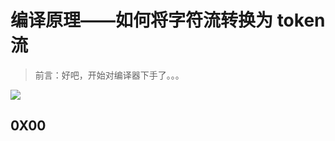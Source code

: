 # 编译原理——如何将字符流转换为 token 流



> 前言：好吧，开始对编译器下手了。。。



![](https://upload-images.jianshu.io/upload_images/15548795-4d408f4a1e235704.png?imageMogr2/auto-orient/strip%7CimageView2/2/w/1240)



## 0X00 










